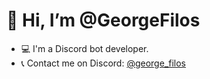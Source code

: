 <!--
**GeorgeFilos/GeorgeFilos** is a ✨ _special_ ✨ repository because its `README.md` (this file) appears on your GitHub profile.
-->

# 👋 Hi, I’m @GeorgeFilos
- 💻 I'm a Discord bot developer.
- 📞 Contact me on Discord: [@george_filos](https://discordapp.com/users/177083022305263616)
